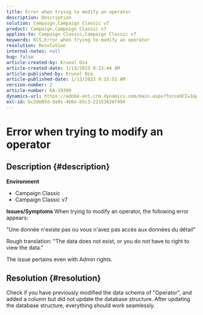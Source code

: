 ```yaml
---
title: Error when trying to modify an operator
description: Description
solution: Campaign,Campaign Classic v7
product: Campaign,Campaign Classic v7
applies-to: Campaign Classic,Campaign Classic v7
keywords: KCS,Error when trying to modify an operator
resolution: Resolution
internal-notes: null
bug: false
article-created-by: Krunal Oza
article-created-date: 1/13/2023 9:13:44 AM
article-published-by: Krunal Oza
article-published-date: 1/13/2023 9:15:51 AM
version-number: 2
article-number: KA-19399
dynamics-url: https://adobe-ent.crm.dynamics.com/main.aspx?forceUCI=1&pagetype=entityrecord&etn=knowledgearticle&id=542a2e92-2293-ed11-aad1-6045bd006793
exl-id: bc2de85d-9a9c-4b6e-b5c3-22153826f494
---
```

# Error when trying to modify an operator

## Description {#description}

<b>Environment</b>
- Campaign Classic
- Campaign Classic v7



<b>Issues/Symptoms</b>
When trying to modify an operator, the following error appears:

"Une donnée n'existe pas ou vous n'avez pas accès aux données du détail"

Rough translation: "The data does not exist, or you do not have to right to view the data."

The issue pertains even with Admin rights.


## Resolution {#resolution}


Check if you have previously modified the data schema of "Operator", and added a column but did not update the database structure. After updating the database structure, everything should work seamlessly.

